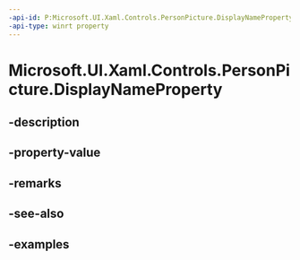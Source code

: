 ```yaml
---
-api-id: P:Microsoft.UI.Xaml.Controls.PersonPicture.DisplayNameProperty
-api-type: winrt property
---
```


<!-- Property syntax.
public DependencyProperty DisplayNameProperty { get; }
-->

# Microsoft.UI.Xaml.Controls.PersonPicture.DisplayNameProperty

## -description

## -property-value

## -remarks

## -see-also

## -examples

